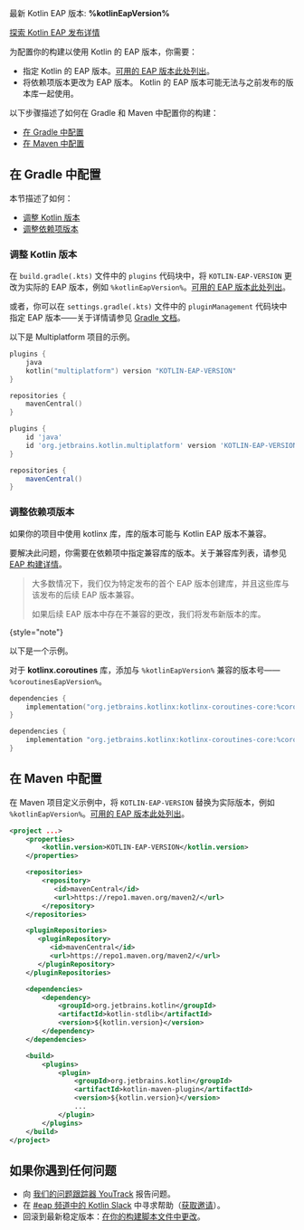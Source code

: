 [//]: # (title: 为 EAP 配置你的构建)

<tldr>
    <!-- <p>No preview versions are currently available.</p> -->
    <p>最新 Kotlin EAP 版本: <strong>%kotlinEapVersion%</strong></p>
    <p><a href="eap.md#build-details">探索 Kotlin EAP 发布详情</a></p>
</tldr>

为配置你的构建以使用 Kotlin 的 EAP 版本，你需要：

*   指定 Kotlin 的 EAP 版本。[可用的 EAP 版本此处列出](eap.md#build-details)。
*   将依赖项版本更改为 EAP 版本。
Kotlin 的 EAP 版本可能无法与之前发布的版本库一起使用。

以下步骤描述了如何在 Gradle 和 Maven 中配置你的构建：

*   [在 Gradle 中配置](#configure-in-gradle)
*   [在 Maven 中配置](#configure-in-maven)

## 在 Gradle 中配置

本节描述了如何：

*   [调整 Kotlin 版本](#adjust-the-kotlin-version)
*   [调整依赖项版本](#adjust-versions-in-dependencies)

### 调整 Kotlin 版本

在 `build.gradle(.kts)` 文件中的 `plugins` 代码块中，将 `KOTLIN-EAP-VERSION` 更改为实际的 EAP 版本，例如 `%kotlinEapVersion%`。[可用的 EAP 版本此处列出](eap.md#build-details)。

或者，你可以在 `settings.gradle(.kts)` 文件中的 `pluginManagement` 代码块中指定 EAP 版本——关于详情请参见 [Gradle 文档](https://docs.gradle.org/current/userguide/plugins.html#sec:plugin_version_management)。

以下是 Multiplatform 项目的示例。

<tabs group="build-script">
<tab title="Kotlin" group-key="kotlin">

```kotlin
plugins {
    java
    kotlin("multiplatform") version "KOTLIN-EAP-VERSION"
}

repositories {
    mavenCentral()
}
```

</tab>
<tab title="Groovy" group-key="groovy">

```groovy
plugins {
    id 'java'
    id 'org.jetbrains.kotlin.multiplatform' version 'KOTLIN-EAP-VERSION'
}

repositories {
    mavenCentral()
}
```

</tab>
</tabs>

### 调整依赖项版本

如果你的项目中使用 kotlinx 库，库的版本可能与 Kotlin EAP 版本不兼容。

要解决此问题，你需要在依赖项中指定兼容库的版本。关于兼容库列表，请参见 [EAP 构建详情](eap.md#build-details)。

> 大多数情况下，我们仅为特定发布的首个 EAP 版本创建库，并且这些库与该发布的后续 EAP 版本兼容。
>
> 如果后续 EAP 版本中存在不兼容的更改，我们将发布新版本的库。
>
{style="note"}

以下是一个示例。

对于 **kotlinx.coroutines** 库，添加与 `%kotlinEapVersion%` 兼容的版本号——`%coroutinesEapVersion%`。

<tabs group="build-script">
<tab title="Kotlin" group-key="kotlin">

```kotlin
dependencies {
    implementation("org.jetbrains.kotlinx:kotlinx-coroutines-core:%coroutinesEapVersion%")
}
```

</tab>
<tab title="Groovy" group-key="groovy">

```groovy
dependencies {
    implementation "org.jetbrains.kotlinx:kotlinx-coroutines-core:%coroutinesEapVersion%"
}
```

</tab>
</tabs>

## 在 Maven 中配置

在 Maven 项目定义示例中，将 `KOTLIN-EAP-VERSION` 替换为实际版本，例如 `%kotlinEapVersion%`。[可用的 EAP 版本此处列出](eap.md#build-details)。

```xml
<project ...>
    <properties>
        <kotlin.version>KOTLIN-EAP-VERSION</kotlin.version>
    </properties>

    <repositories>
        <repository>
           <id>mavenCentral</id>
           <url>https://repo1.maven.org/maven2/</url>
        </repository>
    </repositories>

    <pluginRepositories>
       <pluginRepository>
          <id>mavenCentral</id>
          <url>https://repo1.maven.org/maven2/</url>
       </pluginRepository>
    </pluginRepositories>

    <dependencies>
        <dependency>
            <groupId>org.jetbrains.kotlin</groupId>
            <artifactId>kotlin-stdlib</artifactId>
            <version>${kotlin.version}</version>
        </dependency>
    </dependencies>

    <build>
        <plugins>
            <plugin>
                <groupId>org.jetbrains.kotlin</groupId>
                <artifactId>kotlin-maven-plugin</artifactId>
                <version>${kotlin.version}</version>
                ...
            </plugin>
        </plugins>
    </build>
</project>
```

## 如果你遇到任何问题

*   向 [我们的问题跟踪器 YouTrack](https://kotl.in/issue) 报告问题。
*   在 [#eap 频道中的 Kotlin Slack](https://app.slack.com/client/T09229ZC6/C0KLZSCHF) 中寻求帮助（[获取邀请](https://surveys.jetbrains.com/s3/kotlin-slack-sign-up)）。
*   回滚到最新稳定版本：[在你的构建脚本文件中更改](#adjust-the-kotlin-version)。